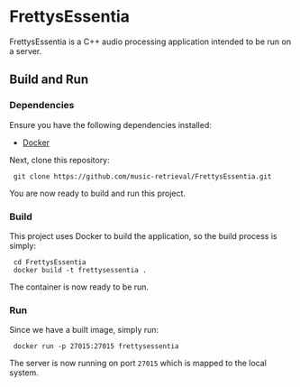 # FrettysEssentia

FrettysEssentia is a C++ audio processing application intended to be run on a server.

## Build and Run

### Dependencies

Ensure you have the following dependencies installed:

- [Docker](https://docs.docker.com/get-docker/)

Next, clone this repository:

     git clone https://github.com/music-retrieval/FrettysEssentia.git

You are now ready to build and run this project.

### Build

This project uses Docker to build the application, so the build process is simply:

     cd FrettysEssentia
     docker build -t frettysessentia .

The container is now ready to be run.

### Run

Since we have a built image, simply run:

     docker run -p 27015:27015 frettysessentia

The server is now running on port `27015` which is mapped to the local system.